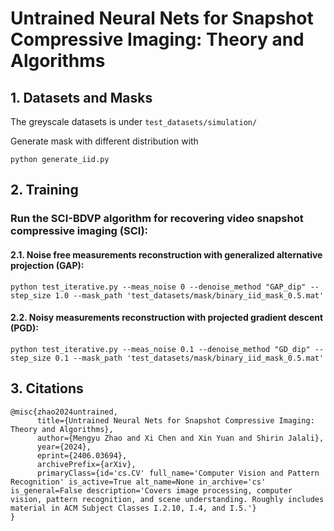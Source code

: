 # Untrained Neural Nets for Snapshot Compressive Imaging: Theory and Algorithms

## 1. Datasets and Masks



The greyscale datasets is under `test_datasets/simulation/`

Generate mask with different distribution with 
```
python generate_iid.py
```


## 2. Training

### Run the SCI-BDVP algorithm for recovering video snapshot compressive imaging (SCI):

#### 2.1. Noise free measurements reconstruction with generalized alternative projection (GAP):

```
python test_iterative.py --meas_noise 0 --denoise_method "GAP_dip" --step_size 1.0 --mask_path 'test_datasets/mask/binary_iid_mask_0.5.mat'
```

#### 2.2. Noisy measurements reconstruction with projected gradient descent (PGD):

```
python test_iterative.py --meas_noise 0.1 --denoise_method "GD_dip" --step_size 0.1 --mask_path 'test_datasets/mask/binary_iid_mask_0.5.mat'
```

## 3. Citations

<!-- Mengyu Zhao, Xi Chen, Xin Yuan, and Shirin Jalali. "Untrained Neural Nets for Snapshot Compressive Imaging: Theory and Algorithms." arXiv preprint arXiv: (2024). [paper](https://) -->

```shell
@misc{zhao2024untrained,
      title={Untrained Neural Nets for Snapshot Compressive Imaging: Theory and Algorithms}, 
      author={Mengyu Zhao and Xi Chen and Xin Yuan and Shirin Jalali},
      year={2024},
      eprint={2406.03694},
      archivePrefix={arXiv},
      primaryClass={id='cs.CV' full_name='Computer Vision and Pattern Recognition' is_active=True alt_name=None in_archive='cs' is_general=False description='Covers image processing, computer vision, pattern recognition, and scene understanding. Roughly includes material in ACM Subject Classes I.2.10, I.4, and I.5.'}
}
```

